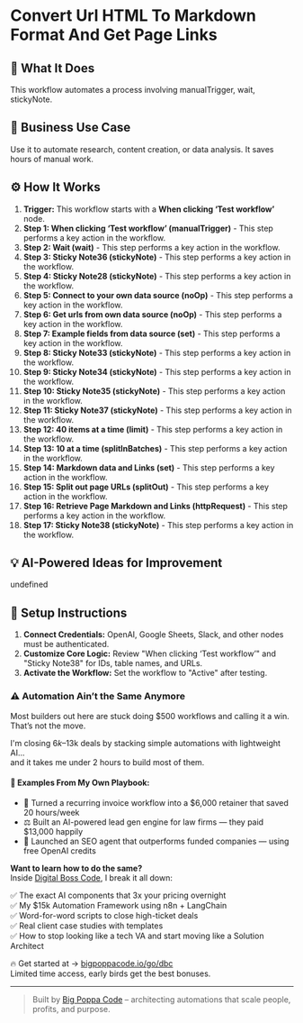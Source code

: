 # Convert Url HTML To Markdown Format And Get Page Links

## 🚀 What It Does
This workflow automates a process involving manualTrigger, wait, stickyNote.

## 💼 Business Use Case
Use it to automate research, content creation, or data analysis. It saves hours of manual work.

## ⚙️ How It Works
1.  **Trigger:** This workflow starts with a **When clicking ‘Test workflow’** node.
2. **Step 1: When clicking ‘Test workflow’ (manualTrigger)** - This step performs a key action in the workflow.
3. **Step 2: Wait (wait)** - This step performs a key action in the workflow.
4. **Step 3: Sticky Note36 (stickyNote)** - This step performs a key action in the workflow.
5. **Step 4: Sticky Note28 (stickyNote)** - This step performs a key action in the workflow.
6. **Step 5: Connect to your own data source (noOp)** - This step performs a key action in the workflow.
7. **Step 6: Get urls from own data source (noOp)** - This step performs a key action in the workflow.
8. **Step 7: Example fields from data source (set)** - This step performs a key action in the workflow.
9. **Step 8: Sticky Note33 (stickyNote)** - This step performs a key action in the workflow.
10. **Step 9: Sticky Note34 (stickyNote)** - This step performs a key action in the workflow.
11. **Step 10: Sticky Note35 (stickyNote)** - This step performs a key action in the workflow.
12. **Step 11: Sticky Note37 (stickyNote)** - This step performs a key action in the workflow.
13. **Step 12: 40 items at a time (limit)** - This step performs a key action in the workflow.
14. **Step 13: 10 at a time (splitInBatches)** - This step performs a key action in the workflow.
15. **Step 14: Markdown data and Links (set)** - This step performs a key action in the workflow.
16. **Step 15: Split out page URLs (splitOut)** - This step performs a key action in the workflow.
17. **Step 16: Retrieve Page Markdown and Links (httpRequest)** - This step performs a key action in the workflow.
18. **Step 17: Sticky Note38 (stickyNote)** - This step performs a key action in the workflow.

## 💡 AI-Powered Ideas for Improvement
undefined

## 🔧 Setup Instructions
1. **Connect Credentials:** OpenAI, Google Sheets, Slack, and other nodes must be authenticated.
2. **Customize Core Logic:** Review "When clicking ‘Test workflow’" and "Sticky Note38" for IDs, table names, and URLs.
3. **Activate the Workflow:** Set the workflow to "Active" after testing.

### ⚠️ Automation Ain’t the Same Anymore

Most builders out here are stuck doing $500 workflows and calling it a win.  
That’s not the move.  

I'm closing $6k–$13k deals by stacking simple automations with lightweight AI...  
and it takes me under 2 hours to build most of them.

#### 🧠 Examples From My Own Playbook:
- 🔁 Turned a recurring invoice workflow into a $6,000 retainer that saved 20 hours/week  
- ⚖️ Built an AI-powered lead gen engine for law firms — they paid $13,000 happily  
- 🚀 Launched an SEO agent that outperforms funded companies — using free OpenAI credits  

**Want to learn how to do the same?**  
Inside [Digital Boss Code](https://bigpoppacode.io/go/dbc), I break it all down:

✅ The exact AI components that 3x your pricing overnight  
✅ My $15k Automation Framework using n8n + LangChain  
✅ Word-for-word scripts to close high-ticket deals  
✅ Real client case studies with templates  
✅ How to stop looking like a tech VA and start moving like a Solution Architect  

🔥 Get started at → [bigpoppacode.io/go/dbc](https://bigpoppacode.io/go/dbc)  
Limited time access, early birds get the best bonuses.

---
> Built by [Big Poppa Code](https://bigpoppacode.io) – architecting automations that scale people, profits, and purpose.
